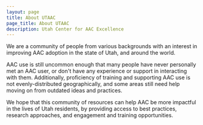 ```yaml
---
layout: page
title: About UTAAC
page_title: About UTAAC
description: Utah Center for AAC Excellence
---
```


We are a community of people from various backgrounds with an interest in improving AAC adoption in the state of Utah, and around the world.

AAC use is still uncommon enough that many people have never personally met an AAC user, or don't have any experience or support in interacting with them. Additionally, proficiency of training and supporting AAC use is not evenly-distributed geographically, and some areas still need help moving on from outdated ideas and practices.

We hope that this community of resources can help AAC be more impactful in the lives of Utah residents, by providing access to best practices, research approaches, and engagement and training opportunities.